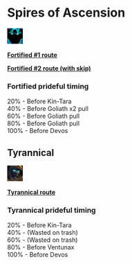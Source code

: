 # Spires of Ascension



![Fortified](../__media/fortified.png)


**[Fortified #1 route](https://raw.githubusercontent.com/holicron/Routes/main/Spires%20of%20Ascension/Spires%20of%20Ascension%20-%20Fortified.txt)**

**[Fortified #2 route (with skip)](https://raw.githubusercontent.com/holicron/Routes/main/Spires%20of%20Ascension/Spires%20of%20Ascension%20-%20Fortified.txt)**


### Fortified prideful timing

20% - Before Kin-Tara\
40% - Before Goliath x2 pull\
60% - Before Goliath pull\
80% - Before Goliath pull\
100% - Before Devos

## Tyrannical

![Tyrannical](../__media/tyrannical.png)

**[Tyrannical route](https://raw.githubusercontent.com/holicron/Routes/main/Spires%20of%20Ascension/Spires%20of%20Ascension%20-%20Tyrannical.txt)**

### Tyrannical prideful timing

20% - Before Kin-Tara\
40% - (Wasted on trash)\
60% - (Wasted on trash)\
80% - Before Ventunax\
100% - Before Devos